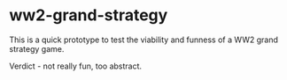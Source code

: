 # ww2-grand-strategy


This is a quick prototype to test the viability and funness of a WW2 grand strategy game.

Verdict - not really fun, too abstract.